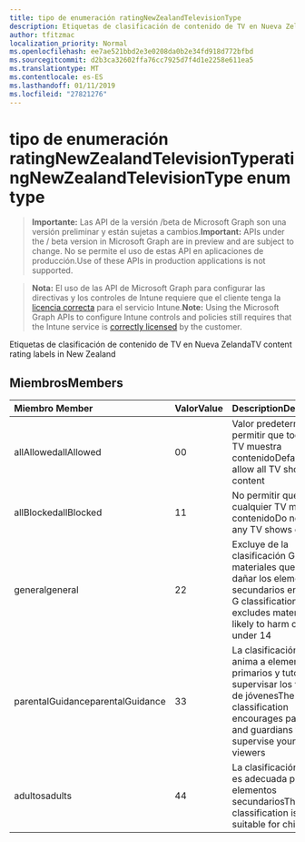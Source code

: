 ```yaml
---
title: tipo de enumeración ratingNewZealandTelevisionType
description: Etiquetas de clasificación de contenido de TV en Nueva Zelanda
author: tfitzmac
localization_priority: Normal
ms.openlocfilehash: ee7ae521bbd2e3e0208da0b2e34fd918d772bfbd
ms.sourcegitcommit: d2b3ca32602ffa76cc7925d7f4d1e2258e611ea5
ms.translationtype: MT
ms.contentlocale: es-ES
ms.lasthandoff: 01/11/2019
ms.locfileid: "27821276"
---
```

# <a name="ratingnewzealandtelevisiontype-enum-type"></a><span data-ttu-id="9bb15-103">tipo de enumeración ratingNewZealandTelevisionType</span><span class="sxs-lookup"><span data-stu-id="9bb15-103">ratingNewZealandTelevisionType enum type</span></span>

> <span data-ttu-id="9bb15-104">**Importante:** Las API de la versión /beta de Microsoft Graph son una versión preliminar y están sujetas a cambios.</span><span class="sxs-lookup"><span data-stu-id="9bb15-104">**Important:** APIs under the / beta version in Microsoft Graph are in preview and are subject to change.</span></span> <span data-ttu-id="9bb15-105">No se permite el uso de estas API en aplicaciones de producción.</span><span class="sxs-lookup"><span data-stu-id="9bb15-105">Use of these APIs in production applications is not supported.</span></span>

> <span data-ttu-id="9bb15-106">**Nota:** El uso de las API de Microsoft Graph para configurar las directivas y los controles de Intune requiere que el cliente tenga la [licencia correcta](https://go.microsoft.com/fwlink/?linkid=839381) para el servicio Intune.</span><span class="sxs-lookup"><span data-stu-id="9bb15-106">**Note:** Using the Microsoft Graph APIs to configure Intune controls and policies still requires that the Intune service is [correctly licensed](https://go.microsoft.com/fwlink/?linkid=839381) by the customer.</span></span>

<span data-ttu-id="9bb15-107">Etiquetas de clasificación de contenido de TV en Nueva Zelanda</span><span class="sxs-lookup"><span data-stu-id="9bb15-107">TV content rating labels in New Zealand</span></span>
## <a name="members"></a><span data-ttu-id="9bb15-108">Miembros</span><span class="sxs-lookup"><span data-stu-id="9bb15-108">Members</span></span>
|<span data-ttu-id="9bb15-109">Miembro	</span><span class="sxs-lookup"><span data-stu-id="9bb15-109">Member</span></span>|<span data-ttu-id="9bb15-110">Valor</span><span class="sxs-lookup"><span data-stu-id="9bb15-110">Value</span></span>|<span data-ttu-id="9bb15-111">Description</span><span class="sxs-lookup"><span data-stu-id="9bb15-111">Description</span></span>|
|:---|:---|:---|
|<span data-ttu-id="9bb15-112">allAllowed</span><span class="sxs-lookup"><span data-stu-id="9bb15-112">allAllowed</span></span>|<span data-ttu-id="9bb15-113">0</span><span class="sxs-lookup"><span data-stu-id="9bb15-113">0</span></span>|<span data-ttu-id="9bb15-114">Valor predeterminado, permitir que todos los TV muestra contenido</span><span class="sxs-lookup"><span data-stu-id="9bb15-114">Default value, allow all TV shows content</span></span>|
|<span data-ttu-id="9bb15-115">allBlocked</span><span class="sxs-lookup"><span data-stu-id="9bb15-115">allBlocked</span></span>|<span data-ttu-id="9bb15-116">1</span><span class="sxs-lookup"><span data-stu-id="9bb15-116">1</span></span>|<span data-ttu-id="9bb15-117">No permitir que cualquier TV muestra contenido</span><span class="sxs-lookup"><span data-stu-id="9bb15-117">Do not allow any TV shows content</span></span>|
|<span data-ttu-id="9bb15-118">general</span><span class="sxs-lookup"><span data-stu-id="9bb15-118">general</span></span>|<span data-ttu-id="9bb15-119">2</span><span class="sxs-lookup"><span data-stu-id="9bb15-119">2</span></span>|<span data-ttu-id="9bb15-120">Excluye de la clasificación G materiales que puedan dañar los elementos secundarios en 14</span><span class="sxs-lookup"><span data-stu-id="9bb15-120">The G classification excludes materials likely to harm children under 14</span></span>|
|<span data-ttu-id="9bb15-121">parentalGuidance</span><span class="sxs-lookup"><span data-stu-id="9bb15-121">parentalGuidance</span></span>|<span data-ttu-id="9bb15-122">3</span><span class="sxs-lookup"><span data-stu-id="9bb15-122">3</span></span>|<span data-ttu-id="9bb15-123">La clasificación de PGR anima a elementos primarios y tutores para supervisar los visores de jóvenes</span><span class="sxs-lookup"><span data-stu-id="9bb15-123">The PGR classification encourages parents and guardians to supervise younger viewers</span></span>|
|<span data-ttu-id="9bb15-124">adultos</span><span class="sxs-lookup"><span data-stu-id="9bb15-124">adults</span></span>|<span data-ttu-id="9bb15-125">4</span><span class="sxs-lookup"><span data-stu-id="9bb15-125">4</span></span>|<span data-ttu-id="9bb15-126">La clasificación AO no es adecuada para los elementos secundarios</span><span class="sxs-lookup"><span data-stu-id="9bb15-126">The AO classification is not suitable for children</span></span>|






